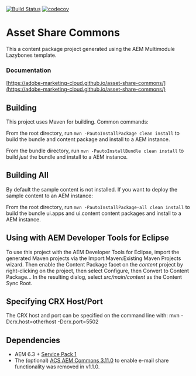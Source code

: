 [![Build Status](https://travis-ci.org/Adobe-Marketing-Cloud/asset-share-commons.svg?branch=develop)](https://travis-ci.org/Adobe-Marketing-Cloud/asset-share-commons)
[![codecov](https://codecov.io/gh/Adobe-Marketing-Cloud/asset-share-commons/branch/develop/graph/badge.svg)](https://codecov.io/gh/Adobe-Marketing-Cloud/asset-share-commons)
# Asset Share Commons

This a content package project generated using the AEM Multimodule Lazybones template.

### Documentation

[https://adobe-marketing-cloud.github.io/asset-share-commons/](https://adobe-marketing-cloud.github.io/asset-share-commons/)

## Building

This project uses Maven for building. Common commands:

From the root directory, run ``mvn -PautoInstallPackage clean install`` to build the bundle and content package and install to a AEM instance.

From the bundle directory, run ``mvn -PautoInstallBundle clean install`` to build *just* the bundle and install to a AEM instance.

## Building All

By default the sample content is not installed. If you want to deploy the sample content to an AEM instance:

From the root directory, run ``mvn -PautoInstallPackage-all clean install`` to build the bundle ui.apps and ui.content content packages and install to a AEM instance.

## Using with AEM Developer Tools for Eclipse

To use this project with the AEM Developer Tools for Eclipse, import the generated Maven projects via the Import:Maven:Existing Maven Projects wizard. Then enable the Content Package facet on the _content_ project by right-clicking on the project, then select Configure, then Convert to Content Package... In the resulting dialog, select _src/main/content_ as the Content Sync Root.

## Specifying CRX Host/Port

The CRX host and port can be specified on the command line with:
mvn -Dcrx.host=otherhost -Dcrx.port=5502 <goals>

## Dependencies

* AEM 6.3 + [Service Pack 1](https://docs.adobe.com/docs/en/aem/6-3/release-notes/sp1.html)
* The (optional) [ACS AEM Commons 3.11.0](https://github.com/Adobe-Consulting-Services/acs-aem-commons/releases/tag/acs-aem-commons-3.11.0) to enable e-mail share functionality was removed in v1.1.0.


